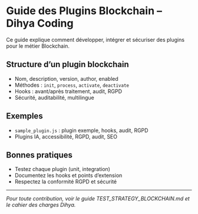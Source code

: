 # Guide des Plugins Blockchain – Dihya Coding

Ce guide explique comment développer, intégrer et sécuriser des plugins pour le métier Blockchain.

## Structure d’un plugin blockchain
- Nom, description, version, author, enabled
- Méthodes : `init`, `process`, `activate`, `deactivate`
- Hooks : avant/après traitement, audit, RGPD
- Sécurité, auditabilité, multilingue

## Exemples
- `sample_plugin.js` : plugin exemple, hooks, audit, RGPD
- Plugins IA, accessibilité, RGPD, audit, SEO

## Bonnes pratiques
- Testez chaque plugin (unit, integration)
- Documentez les hooks et points d’extension
- Respectez la conformité RGPD et sécurité

---

*Pour toute contribution, voir le guide TEST_STRATEGY_BLOCKCHAIN.md et le cahier des charges Dihya.*
